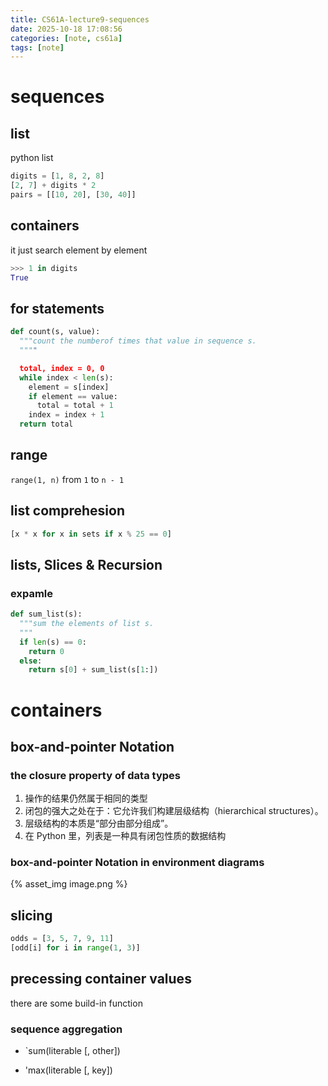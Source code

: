 ```yaml
---
title: CS61A-lecture9-sequences
date: 2025-10-18 17:08:56
categories: [note, cs61a]
tags: [note]
---
```


# sequences
## list
python list

```py
digits = [1, 8, 2, 8]
[2, 7] + digits * 2
pairs = [[10, 20], [30, 40]]
```

## containers
it just search element by element
```py
>>> 1 in digits
True
```

## for statements

```py
def count(s, value):
  """count the numberof times that value in sequence s.
  """"

  total, index = 0, 0
  while index < len(s):
    element = s[index]
    if element == value:
      total = total + 1
    index = index + 1
  return total
```

## range
`range(1, n)` from `1` to `n - 1`

## list comprehesion
```py
[x * x for x in sets if x % 25 == 0]
```
## lists, Slices & Recursion
### expamle
```py
def sum_list(s):
  """sum the elements of list s.
  """
  if len(s) == 0:
    return 0
  else:
    return s[0] + sum_list(s[1:])
```
# containers
## box-and-pointer Notation
### the closure property of data types
1. 操作的结果仍然属于相同的类型
2. 闭包的强大之处在于：它允许我们构建层级结构（hierarchical structures）。
3. 层级结构的本质是“部分由部分组成”。
4. 在 Python 里，列表是一种具有闭包性质的数据结构

### box-and-pointer Notation in environment diagrams
{% asset_img image.png %}

## slicing
```py
odds = [3, 5, 7, 9, 11]
[odd[i] for i in range(1, 3)]
```

## precessing container values
there are some build-in function
### sequence aggregation

- `sum(literable [, other])

- 'max(literable [, key])
